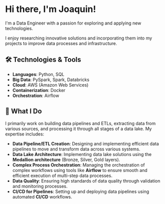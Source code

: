 # Hi there, I'm Joaquin!

I'm a Data Engineer with a passion for exploring and applying new technologies.

I enjoy researching innovative solutions and incorporating them into my projects to improve data processes and infrastructure.

## 🛠️ Technologies & Tools
- **Languages**: Python, SQL
- **Big Data**: PySpark, Spark, Databricks
- **Cloud**: AWS (Amazon Web Services)
- **Containerization**: Docker
- **Orchestration**: Airflow

## 💼 What I Do

I primarily work on building data pipelines and ETLs, extracting data from various sources, and processing it through all stages of a data lake. My expertise includes:

- **Data Pipeline/ETL Creation**: Designing and implementing efficient data pipelines to move and transform data across various systems.
- **Data Lake Architecture**: Implementing data lake solutions using the **Medallion architecture** (Bronze, Silver, Gold layers).
- **Complex Process Orchestration**: Managing the orchestration of complex workflows using tools like **Airflow** to ensure smooth and efficient execution of multi-step data processes.
- **Data Quality**: Ensuring high standards of data quality through validation and monitoring processes.
- **CI/CD for Pipelines**: Setting up and deploying data pipelines using automated **CI/CD** workflows.

